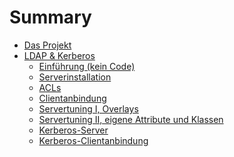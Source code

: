 # Summary

- [Das Projekt](./einleitung.md)
- [LDAP & Kerberos](ldap/index.md)
    - [Einführung (kein Code)](ldap/ldap-01.md)
	- [Serverinstallation](ldap/ldap-02.md)
	- [ACLs]()
	- [Clientanbindung]()
    - [Servertuning I, Overlays]()
    - [Servertuning II, eigene Attribute und Klassen]()
    - [Kerberos-Server]()
    - [Kerberos-Clientanbindung]()
